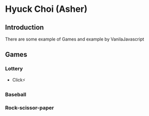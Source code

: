 # **Hyuck Choi** (Asher)

## Introduction

There are some example of Games and example by VanilaJavascript

## Games

### Lottery

- Click⚡

### Baseball

### Rock-scissor-paper
